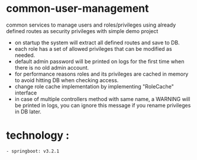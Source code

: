 # common-user-management
common services to manage users and roles/privileges using already defined routes as security privileges with simple demo project

- on startup the system will extract all defined routes and save to DB.
- each role has a set of allowed privileges that can be modified as needed.
- default admin password will be printed on logs for the first time when there is no old admin account.
- for performance reasons roles and its privileges are cached in memory to avoid hitting DB when checking access.
- change role cache implementation by implementing "RoleCache" interface
- in case of multiple controllers method with same name, a WARNING will be printed in logs, you can ignore this message if you rename privileges in DB later.

 # technology :
    - springboot: v3.2.1
